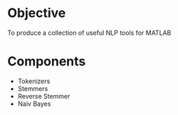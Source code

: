 Objective
==================
To produce a collection of useful NLP tools for MATLAB

Components
==================
* Tokenizers
* Stemmers
* Reverse Stemmer 
* Naiv Bayes
